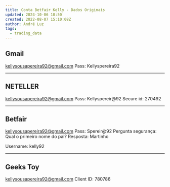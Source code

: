 ```yaml
---
title: Conta Betfair Kelly - Dados Originais
updated: 2024-10-06 10:50
created: 2022-08-07 15:10:08Z
author: André Luz
tags:
  - trading_data
---
```


## Gmail

kellysousapereira92@gmail.com
Pass: Kellyspereira92

* * *

## NETELLER

kellysousapereira92@gmail.com
Pass: Kellyspereir@92
Secure id: 270492

* * *

## Betfair

kellysousapereira92@gmail.com
Pass: Spereir@92
Pergunta segurança: Qual o primeiro nome do pai?
Resposta: Martinho

Username: kelly92

* * *

## Geeks Toy

kellysousapereira92@gmail.com
Client ID: 780786